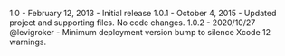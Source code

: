 1.0   - February 12, 2013 - Initial release
1.0.1 - October 4, 2015   - Updated project and supporting files. No code changes.
1.0.2 - 2020/10/27 @levigroker - Minimum deployment version bump to silence Xcode 12 warnings.